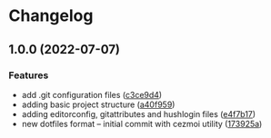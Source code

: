 # Changelog

## 1.0.0 (2022-07-07)


### Features

* add .git configuration files ([c3ce9d4](https://github.com/lotyp/dotfiles/commit/c3ce9d451c2abf94ecf7248cf29f27e3d9ed6e37))
* adding basic project structure ([a40f959](https://github.com/lotyp/dotfiles/commit/a40f9595649f0afd7283a0ba6a77e5a01b4e2140))
* adding editorconfig, gitattributes and hushlogin files ([e4f7b17](https://github.com/lotyp/dotfiles/commit/e4f7b17e04fc348db32bea2b74338022cec674fb))
* new dotfiles format – initial commit with cezmoi utility ([173925a](https://github.com/lotyp/dotfiles/commit/173925ade38b77cd594c95999d6a7819e97630e6))

